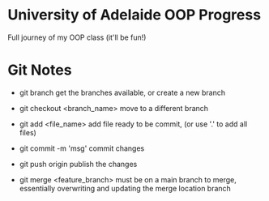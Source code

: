 # University of Adelaide OOP Progress

Full journey of my OOP class (it'll be fun!)

# Git Notes
- git branch <sample> 
get the branches available, or create a new branch

- git checkout <branch_name>
move to a different branch

- git add <file_name>
add file ready to be commit, (or use '.' to add all files)

- git commit -m 'msg'
commit changes

- git push origin <branch>
publish the changes 

- git merge <feature_branch>
must be on a main branch to merge, essentially overwriting and updating the merge location branch


